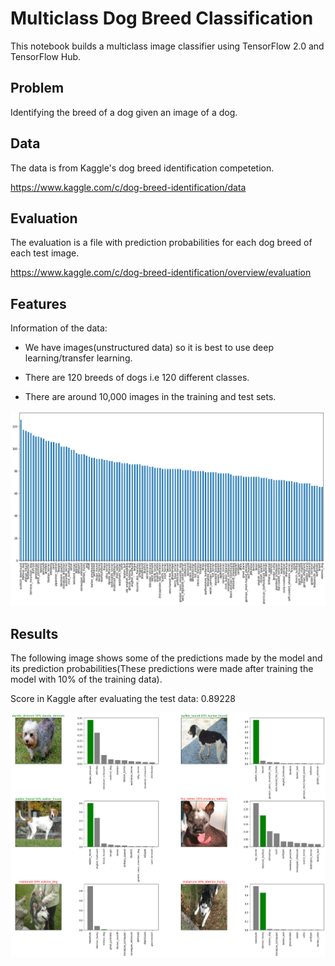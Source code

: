 # Multiclass Dog Breed Classification

This notebook builds a multiclass image classifier using TensorFlow 2.0 and TensorFlow Hub.
## Problem

Identifying the breed of a dog given an image of a dog.
## Data

The data is from Kaggle's dog breed identification competetion.

https://www.kaggle.com/c/dog-breed-identification/data
## Evaluation

The evaluation is a file with prediction probabilities for each dog breed of each test image.

https://www.kaggle.com/c/dog-breed-identification/overview/evaluation
## Features

Information of the data:

* We have images(unstructured data) so it is best to use deep learning/transfer learning.

* There are 120 breeds of dogs i.e 120 different classes.

* There are around 10,000 images in the training and test sets.
    
![Dog Breeds Data](https://github.com/skwasim0506/dog-eyes/blob/master/dog-eyes-master/data.png)
    
## Results

The following image shows some of the predictions made by the model and its prediction probabilities(These predictions were made after training the model with 10% of the training data).

Score in Kaggle after evaluating the test data: 0.89228

![Result- Prediction probabilities](https://github.com/skwasim0506/dog-eyes/blob/master/dog-eyes-master/predictions.png)
